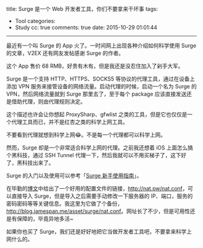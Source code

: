 title: Surge 是一个 Web 开发者工具，你们不要拿来干坏事
tags:
  - Tool
categories:
  - Study
cc: true
comments: true
date: 2015-10-29 01:01:44
---

最近有一个叫 Surge 的 App 火了。一时间网上出现各种介绍如何科学使用 Surge 的文章，V2EX 还有网友发帖感谢 Surge 的作者。

这个 App 售价 68 RMB，好贵有木有，但是我还是没忍住加入了剁手大军。

<!-- more -->

Surge 是一个支持 HTTP、HTTPS、SOCKS5 等协议的代理工具，通过在设备上添加 VPN 服务来接管设备的网络流量。启动代理的时候，启动一个名为 Surge 的 VPN，然后网络流量就到 Surge 那里去了，至于每个 package 应该直接发送还是借助代理，则由代理规则决定。

这个描述也许会让你想起 ProxySharp、gfwlist 之类的工具，但是它也仅仅是一个代理工具而已，并不是红杏之类的科学上网工具。

不要看到代理就想到科学上网😂。不是每一个代理都可以科学上网。

然而，Surge 却是一个非常适合科学上网的代理。之前我还想着 iOS 上面怎么搞个黑科技，通过 SSH Tunnel 代理一下，然后我就可以不用买梯子了，这下好了，黑科技出来了。


Surge 的入门以及使用可以参考「[Surge 新手使用指南][1]」。

在毕勤的[博文][2]中给出了一个好用的配置文件的链接，<http://nat.pw/nat.conf>，可以直接导入 Surge，但是导入之后需要手动修改一下服务器的 IP、端口，服务的密码密码等等关键信息。我这里为它做了个备份，<http://blog.jamespan.me/asset/surge/nat.conf>。网址长了不少，但是可用性还是有保障的，毕竟异地多活~

如果你也买了 Surge，我们还是好好地把它当做开发者工具吧，不要拿来科学上网什么的。

[1]: https://medium.com/@scomper/surge-配置文件-a1533c10e80b#.r4987iufv
[2]: https://www.lifetyper.com/2015/10/shadowsocks_conf_for_surge_on_ios.html

